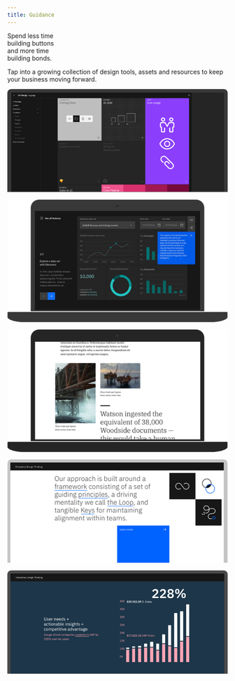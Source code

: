 ```yaml
---
title: Guidance
---
```


<title-block>
Spend less time<br>
building buttons<br>
<span>and more time<br>
building bonds.</span>
</title-block>

<grid background="gray-10">
<column lg="8">

Tap into a growing collection of design tools, assets and resources to keep your business moving forward.

</column>
<column lg="16">

<tile
    type="xlarge"
    background="#171717"
    light="true"
    no_gutter="true"
    tile_title_one="IBM Design Language"
    tile_title_two="Principles, guidelines and ready-made assets to help you build exceptional experiences."
    link_one="Gallery"
    link_two="Elements"
    link_three="Practices"
    button="true">
    <img src="../global/images/tile-img-xl__idl.png" alt="Geometric shapes"/>
  </tile>

</column>
<column lg="16">

  <tile
    type="large"
    background="#252525"
    light="true"
    no_gutter="true"
    tile_title_one="Product"
    tile_title_two="Design System"
    description="This collection of UI components, guidelines, code, and tooling ensures IBM products share a unified user experience."
    button="true">
    <img src="../global/images/tile-img-lg__product.png" alt="Geometric shapes"/>
  </tile>

</column>
<column lg="16">

  <tile
    type="large"
    background="#383838"
    light="true"
    tile_title_one="Digital"
    tile_title_two="Design System"
    description="This collection of elements, components, guidelines, code, and tooling is used to create unified user journeys."
    button="true">
    <img src="../global/images/tile-img-lg__digital.png" alt="Ven diagram emphasizing overlapping area"/>
  </tile>

</column>
<column lg="16">

<tile
    type="xlarge"
    background="white"
    tile_title_one="Enterprise Design Thinking"
    tile_title_two="A scalable learning approach that makes design thinking stick. "
    link_one="Badges"
    link_two="Toolkit"
    link_three="FAQ"
    button="true">
    <img src="../global/images/tile-img-xl__edt.png" alt="Geometric shapes"/>
  </tile>

</column>
<column lg="16">

  <tile
    type="xlarge"
    background="#FFD2DD"
    tile_title_one="IBM Design Research"
    tile_title_two="Drive actionable user insights through observation, experience, and making."
    link_one="Principles"
    link_two="Foundation"
    link_three="Resources"
    button="true">
    <img src="../global/images/tile-img-xl__idr.png" alt="Geometric shapes"/>
  </tile>

</column>

</grid>
